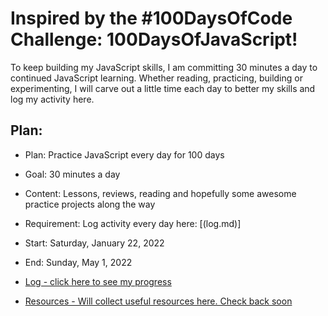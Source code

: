 # Inspired by the #100DaysOfCode Challenge: 100DaysOfJavaScript!

To keep building my JavaScript skills, I am committing 30 minutes a day to continued JavaScript learning. Whether reading, practicing, building or experimenting, I will carve out a little time each day to better my skills and log my activity here.

## Plan:

- Plan: Practice JavaScript every day for 100 days
- Goal: 30 minutes a day
- Content: Lessons, reviews, reading and hopefully some awesome practice projects along the way
- Requirement: Log activity every day here: [(log.md)]
- Start: Saturday, January 22, 2022
- End: Sunday, May 1, 2022

- [Log - click here to see my progress](log.md)
- [Resources - Will collect useful resources here. Check back soon](resources.md)
